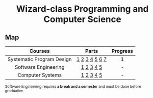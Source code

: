 <div align="center" style="text-align: center">
<h1>Wizard-class Programming and Computer Science</h1>
</div>

## Map
Courses | Parts | Progress
:--: | :--: | :--:
Systematic Program Design | [1](https://www.edx.org/learn/coding/university-of-british-columbia-how-to-code-simple-data) [2](https://www.edx.org/learn/coding/university-of-british-columbia-how-to-code-complex-data) [3](https://course.ccs.neu.edu/cs2510sp22/index.html) [4](https://course.ccs.neu.edu/cs3500f19/) [5](https://www.coursera.org/learn/programming-languages) [6](https://www.coursera.org/learn/programming-languages-part-b) [7](https://www.coursera.org/learn/programming-languages-part-c) | 1
Software Engineering | [1](https://missing.csail.mit.edu/) [2](https://learngitbranching.js.org/) [3](https://www.edx.org/learn/software-engineering/university-of-british-columbia-software-engineering-introduction) [4](https://fullstackopen.com/en/) [5](https://www.theodinproject.com/paths/full-stack-javascript/courses/getting-hired) | -
Computer Systems | [1](https://mitp-content-server.mit.edu/books/content/sectbyfn/books_pres_0/6515/sicp.zip/index.html) [2](https://csapp.cs.cmu.edu/) [3](https://www.edx.org/learn/computer-science/stanford-university-compilers) [4](https://doc.rust-lang.org/book/) [5](https://www.manning.com/books/rust-in-action) | -

<sub>Software Engineering requires **a break and a semester** and must be done before graduation.</sub>